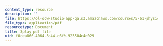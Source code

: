 ```yaml
---
content_type: resource
description: ''
file: https://ol-ocw-studio-app-qa.s3.amazonaws.com/courses/5-61-physical-chemistry-fall-2017/f0cea86640643c44c6f9925504c4d029_mPSDaN4AJl8.pdf
file_type: application/pdf
resourcetype: Document
title: 3play pdf file
uid: f0cea866-4064-3c44-c6f9-925504c4d029
---
```

